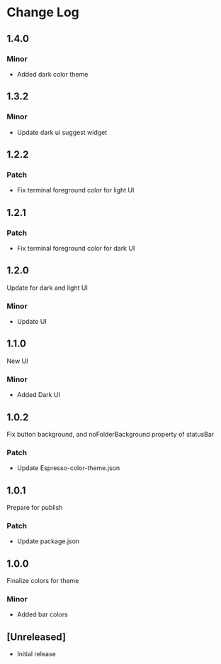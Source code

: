 # Change Log
## 1.4.0

### Minor
- Added dark color theme
## 1.3.2

### Minor
- Update dark ui suggest widget
## 1.2.2

### Patch
- Fix terminal foreground color for light UI
## 1.2.1

### Patch
- Fix terminal foreground color for dark UI
## 1.2.0

Update for dark and light UI
### Minor
- Update UI
## 1.1.0

New UI 
### Minor
- Added Dark UI

## 1.0.2

Fix button background, and noFolderBackground property of statusBar
### Patch
- Update Espresso-color-theme.json

## 1.0.1

Prepare for publish
### Patch
- Update package.json

## 1.0.0

Finalize colors for theme
### Minor
- Added bar colors

## [Unreleased]
- Initial release
